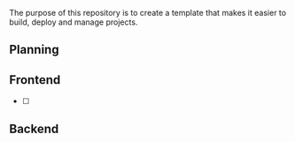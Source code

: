 The purpose of this repository is to create a template that makes it easier to build, deploy and manage projects.

## Planning

## Frontend

- [ ]

## Backend
